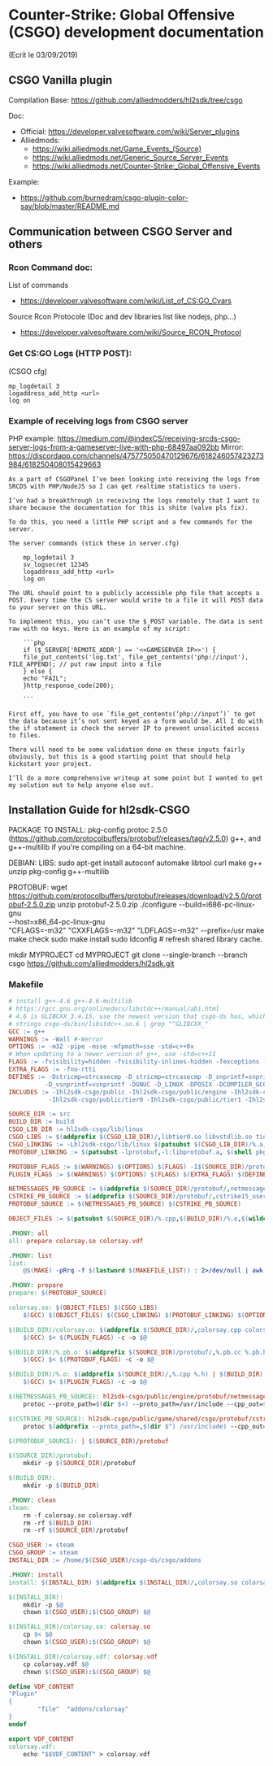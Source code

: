 # Counter-Strike: Global Offensive (CSGO) development documentation
(Ecrit le 03/09/2019)

## CSGO Vanilla plugin
Compilation Base:
<https://github.com/alliedmodders/hl2sdk/tree/csgo>

Doc:
- Official: <https://developer.valvesoftware.com/wiki/Server_plugins>
- Alliedmods:
  - <https://wiki.alliedmods.net/Game_Events_(Source)>
  - <https://wiki.alliedmods.net/Generic_Source_Server_Events>
  - <https://wiki.alliedmods.net/Counter-Strike:_Global_Offensive_Events>

Example:
- <https://github.com/burnedram/csgo-plugin-color-say/blob/master/README.md>

## Communication between CSGO Server and others
### Rcon Command doc:

List of commands
- <https://developer.valvesoftware.com/wiki/List_of_CS:GO_Cvars>

Source Rcon Protocole (Doc and dev libraries list like nodejs, php...)
- <https://developer.valvesoftware.com/wiki/Source_RCON_Protocol>


### Get CS:GO Logs (HTTP POST):
(CSGO cfg)

```
mp_logdetail 3
logaddress_add_http <url>
log on
```
### Example of receiving logs from CSGO server
PHP example:
<https://medium.com/@indexCS/receiving-srcds-csgo-server-logs-from-a-gameserver-live-with-php-68497aa092bb>
Mirror:
<https://discordapp.com/channels/475775050470129676/618246057423273984/618250408015429663>
```
As a part of CSGOPanel I’ve been looking into receiving the logs from SRCDS with PHP/NodeJS so I can get realtime statistics to users.

I’ve had a breakthrough in receiving the logs remotely that I want to share because the documentation for this is shite (valve pls fix).

To do this, you need a little PHP script and a few commands for the server.

The server commands (stick these in server.cfg)

    mp_logdetail 3
    sv_logsecret 12345
    logaddress_add_http <url>
    log on

The URL should point to a publicly accessible php file that accepts a POST. Every time the CS server would write to a file it will POST data to your server on this URL.

To implement this, you can’t use the $_POST variable. The data is sent raw with no keys. Here is an example of my script:

    ```php
    if ($_SERVER['REMOTE_ADDR'] == '<<GAMESERVER IP>>') {
    file_put_contents('log.txt', file_get_contents('php://input'), FILE_APPEND); // put raw input into a file
    } else {
    echo "FAIL";
    }http_response_code(200);

    ```

First off, you have to use `file_get_contents(‘php://input’)` to get the data because it’s not sent keyed as a form would be. All I do with the if statement is check the server IP to prevent unsolicited access to files.

There will need to be some validation done on these inputs fairly obviously, but this is a good starting point that should help kickstart your project.

I’ll do a more comprehensive writeup at some point but I wanted to get my solution out to help anyone else out.
```


## Installation Guide for hl2sdk-CSGO

PACKAGE TO INSTALL:
pkg-config
protoc 2.5.0 (<https://github.com/protocolbuffers/protobuf/releases/tag/v2.5.0>)
g++, and g++-multilib if you're compiling on a 64-bit machine.

DEBIAN:
LIBS:
sudo apt-get install autoconf automake libtool curl make g++ unzip pkg-config g++-multilib

PROTOBUF:
wget <https://github.com/protocolbuffers/protobuf/releases/download/v2.5.0/protobuf-2.5.0.zip>
unzip protobuf-2.5.0.zip
./configure --build=i686-pc-linux-gnu \
            --host=x86_64-pc-linux-gnu \
            "CFLAGS=-m32" "CXXFLAGS=-m32" "LDFLAGS=-m32" --prefix=/usr
make
make check
sudo make install
sudo ldconfig # refresh shared library cache.

mkdir MYPROJECT
cd MYPROJECT
git clone --single-branch --branch csgo <https://github.com/alliedmodders/hl2sdk.git>

### Makefile

```makefile
# install g++-4.6 g++-4.6-multilib
# https://gcc.gnu.org/onlinedocs/libstdc++/manual/abi.html
# 4.6 is GLIBCXX_3.4.15, use the newest version that csgo-ds has, which can be found using
# strings csgo-ds/bin/libstdc++.so.6 | grep "^GLIBCXX_"
GCC := g++
WARNINGS := -Wall #-Werror
OPTIONS := -m32 -pipe -msse -mfpmath=sse -std=c++0x
# When updating to a newer version of g++, use -std=c++11
FLAGS := -fvisibility=hidden -fvisibility-inlines-hidden -fexceptions -fno-threadsafe-statics -fpermissive
EXTRA_FLAGS := -fno-rtti
DEFINES := -Dstricmp=strcasecmp -D_stricmp=strcasecmp -D_snprintf=snprintf \
		  -D_vsnprintf=vsnprintf -DGNUC -D_LINUX -DPOSIX -DCOMPILER_GCC
INCLUDES := -Ihl2sdk-csgo/public -Ihl2sdk-csgo/public/engine -Ihl2sdk-csgo/public/mathlib \
		   -Ihl2sdk-csgo/public/tier0 -Ihl2sdk-csgo/public/tier1 -Ihl2sdk-csgo/public/game/server

SOURCE_DIR := src
BUILD_DIR := build
CSGO_LIB_DIR := hl2sdk-csgo/lib/linux
CSGO_LIBS := $(addprefix $(CSGO_LIB_DIR)/,libtier0.so libvstdlib.so tier1_i486.a interfaces_i486.a)
CSGO_LINKING := -Lhl2sdk-csgo/lib/linux $(patsubst $(CSGO_LIB_DIR)/%.a,-l:%.a,$(patsubst $(CSGO_LIB_DIR)/lib%.so,-l%, $(CSGO_LIBS)))
PROTOBUF_LINKING := $(patsubst -lprotobuf,-l:libprotobuf.a, $(shell pkg-config --cflags --libs protobuf))

PROTOBUF_FLAGS := $(WARNINGS) $(OPTIONS) $(FLAGS) -I$(SOURCE_DIR)/protobuf
PLUGIN_FLAGS := $(WARNINGS) $(OPTIONS) $(FLAGS) $(EXTRA_FLAGS) $(DEFINES) $(INCLUDES) -I$(SOURCE_DIR) -I$(SOURCE_DIR)/protobuf

NETMESSAGES_PB_SOURCE := $(addprefix $(SOURCE_DIR)/protobuf/,netmessages.pb.cc netmessages.pb.h) 
CSTRIKE_PB_SOURCE := $(addprefix $(SOURCE_DIR)/protobuf/,cstrike15_usermessages.pb.cc cstrike15_usermessages.pb.h) 
PROTOBUF_SOURCE := $(NETMESSAGES_PB_SOURCE) $(CSTRIKE_PB_SOURCE)

OBJECT_FILES := $(patsubst $(SOURCE_DIR)/%.cpp,$(BUILD_DIR)/%.o,$(wildcard $(SOURCE_DIR)/*.cpp)) $(patsubst $(SOURCE_DIR)/protobuf/%.pb.cc,$(BUILD_DIR)/%.pb.o,$(PROTOBUF_SOURCE))

.PHONY: all
all: prepare colorsay.so colorsay.vdf

.PHONY: list
list:
	@$(MAKE) -pRrq -f $(lastword $(MAKEFILE_LIST)) : 2>/dev/null | awk -v RS= -F: '/^# File/,/^# Finished Make data base/ {if ($$1 !~ "^[#.]") {print $$1}}' | sort | egrep -v -e '^[^[:alnum:]]' -e '^$@$$' | xargs

.PHONY: prepare
prepare: $(PROTOBUF_SOURCE)

colorsay.so: $(OBJECT_FILES) $(CSGO_LIBS)
	$(GCC) $(OBJECT_FILES) $(CSGO_LINKING) $(PROTOBUF_LINKING) $(OPTIONS) -shared -o colorsay.so

$(BUILD_DIR)/colorsay.o: $(addprefix $(SOURCE_DIR)/,colorsay.cpp colorsay.h recipientfilters.h protobuf/cstrike15_usermessages.pb.h) | $(BUILD_DIR)
	$(GCC) $< $(PLUGIN_FLAGS) -c -o $@

$(BUILD_DIR)/%.pb.o: $(addprefix $(SOURCE_DIR)/protobuf/,%.pb.cc %.pb.h) | $(BUILD_DIR)
	$(GCC) $< $(PROTOBUF_FLAGS) -c -o $@

$(BUILD_DIR)/%.o: $(addprefix $(SOURCE_DIR)/,%.cpp %.h) | $(BUILD_DIR)
	$(GCC) $< $(PLUGIN_FLAGS) -c -o $@

$(NETMESSAGES_PB_SOURCE): hl2sdk-csgo/public/engine/protobuf/netmessages.proto
	protoc --proto_path=$(dir $<) --proto_path=/usr/include --cpp_out=$(dir $@) $<

$(CSTRIKE_PB_SOURCE): hl2sdk-csgo/public/game/shared/csgo/protobuf/cstrike15_usermessages.proto hl2sdk-csgo/public/engine/protobuf/netmessages.proto
	protoc $(addprefix --proto_path=,$(dir $^) /usr/include) --cpp_out=$(dir $@) $<

$(PROTOBUF_SOURCE): | $(SOURCE_DIR)/protobuf

$(SOURCE_DIR)/protobuf:
	mkdir -p $(SOURCE_DIR)/protobuf

$(BUILD_DIR):
	mkdir -p $(BUILD_DIR)

.PHONY: clean
clean:
	rm -f colorsay.so colorsay.vdf
	rm -rf $(BUILD_DIR)
	rm -rf $(SOURCE_DIR)/protobuf

CSGO_USER := steam
CSGO_GROUP := steam
INSTALL_DIR := /home/$(CSGO_USER)/csgo-ds/csgo/addons

.PHONY: install
install: $(INSTALL_DIR) $(addprefix $(INSTALL_DIR)/,colorsay.so colorsay.vdf)

$(INSTALL_DIR):
	mkdir -p $@
	chown $(CSGO_USER):$(CSGO_GROUP) $@

$(INSTALL_DIR)/colorsay.so: colorsay.so
	cp $< $@
	chown $(CSGO_USER):$(CSGO_GROUP) $@

$(INSTALL_DIR)/colorsay.vdf: colorsay.vdf
	cp colorsay.vdf $@
	chown $(CSGO_USER):$(CSGO_GROUP) $@

define VDF_CONTENT
"Plugin"
{
		"file"  "addons/colorsay"
}
endef

export VDF_CONTENT
colorsay.vdf:
	echo "$$VDF_CONTENT" > colorsay.vdf
```